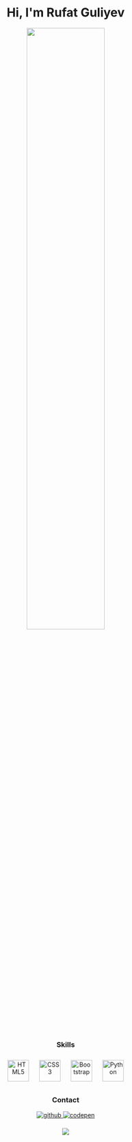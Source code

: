 <h1 align="center">Hi, I'm Rufat Guliyev</h1>

<div align="center">
<img src="https://media4.giphy.com/media/4OAxDXv4RdUeg38JYi/giphy.gif?cid=ecf05e470yg1ajcxsji7sssxcj5sskdbd68m22t2v4pe99z5&rid=giphy.gif&ct=g" align="center" style="width: 60%" />
</div>  



<h3 align="center">Skills</h3> 

<div align="center">  
<img style="margin: 10px" src="https://profilinator.rishav.dev/skills-assets/html5-original-wordmark.svg" alt="HTML5" height="50" />  
<img style="margin: 10px" src="https://profilinator.rishav.dev/skills-assets/css3-original-wordmark.svg" alt="CSS3" height="50" />  
<img style="margin: 10px" src="https://profilinator.rishav.dev/skills-assets/bootstrap-plain.svg" alt="Bootstrap" height="50" />  
<img style="margin: 10px" src="https://profilinator.rishav.dev/skills-assets/python-original.svg" alt="Python" height="50" />  
</div>

<h3 align="center">Contact</h3> 

<div align="center">
<a href="https://github.com/rftglyv" target="_blank">
<img src=https://img.shields.io/badge/github-%2324292e.svg?&style=for-the-badge&logo=github&logoColor=white alt=github style="margin-bottom: 5px;" />
</a>
<a href="https://codepen.com/rftglyv" target="_blank">
<img src=https://img.shields.io/badge/codepen-%23131417.svg?&style=for-the-badge&logo=codepen&logoColor=white alt=codepen style="margin-bottom: 5px;" />
</a>  
</div>  

<br/>  

<div align="center"><img src="https://spotify-github-profile.vercel.app/api/view?uid=o5lm6yadjsncqfm2oz2wt6mnr&cover_image=true&theme=compact" /></div>  

<br/>  
